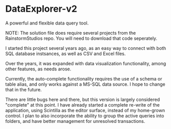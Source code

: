 # DataExplorer-v2
A powerful and flexible data query tool.

NOTE:  The solution file does require several projects from the RainstormStudios repo.  You will need to download that code seperately.

I started this project several years ago, as an easy way to connect with both SQL database instsances, as well as CSV and Excel files.

Over the years, it was expanded with data visualization functionality, among other features, as needs arose.

Currently, the auto-complete functionality requires the use of a schema or table alias, and only works against a MS-SQL data source.
I hope to change that in the future.

There are little bugs here and there, but this version is largely considered "complete" at this point.  I have already started a
complete re-write of the application, using Scintilla as the editor surface, instead of my home-grown control.  I plan to also
incorporate the ability to group the active queries into folders, and have better management for unresolved transactions.
